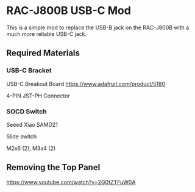 # RAC-J800B USB-C Mod

This is a simple mod to replace the USB-B jack on the RAC-J800B with a much more reliable USB-C jack.

## Required Materials

### USB-C Bracket

USB-C Breakout Board https://www.adafruit.com/product/5180

4-PIN JST-PH Connector

### SOCD Switch

Seeed Xiao SAMD21

Slide switch

M2x6 (2), M3x4 (2)

## Removing the Top Panel

https://www.youtube.com/watch?v=2G0tZTFuW0A
